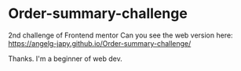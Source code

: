 # Order-summary-challenge
2nd challenge of Frontend mentor
Can you see the web version here: https://angelg-japy.github.io/Order-summary-challenge/

Thanks. I'm a beginner of web dev.
